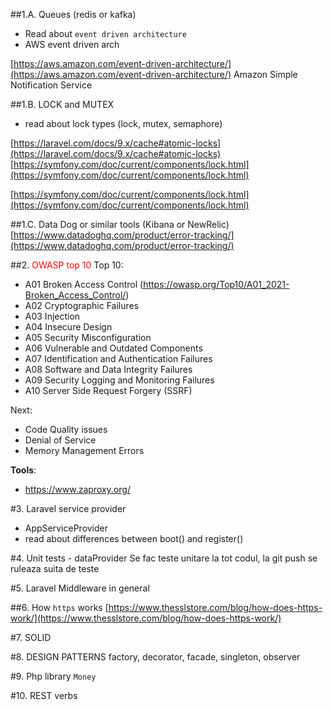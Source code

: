 ##1.A. Queues (redis or kafka)
 * Read about `event driven architecture`
 * AWS event driven arch

[https://aws.amazon.com/event-driven-architecture/](https://aws.amazon.com/event-driven-architecture/)
Amazon Simple Notification Service

##1.B. LOCK and MUTEX
 * read about lock types (lock, mutex, semaphore)

[https://laravel.com/docs/9.x/cache#atomic-locks](https://laravel.com/docs/9.x/cache#atomic-locks)
[https://symfony.com/doc/current/components/lock.html](https://symfony.com/doc/current/components/lock.html)

[https://symfony.com/doc/current/components/lock.html](https://symfony.com/doc/current/components/lock.html)

##1.C. Data Dog or similar tools (Kibana or NewRelic)
[https://www.datadoghq.com/product/error-tracking/](https://www.datadoghq.com/product/error-tracking/)

##2. <font color="red">OWASP top 10</font>
Top 10:
   - A01 Broken Access Control (https://owasp.org/Top10/A01_2021-Broken_Access_Control/)
   - A02 Cryptographic Failures
   - A03 Injection
   - A04 Insecure Design
   - A05 Security Misconfiguration
   - A06 Vulnerable and Outdated Components
   - A07 Identification and Authentication Failures
   - A08 Software and Data Integrity Failures
   - A09 Security Logging and Monitoring Failures
   - A10 Server Side Request Forgery (SSRF)

Next:
   - Code Quality issues
   - Denial of Service
   - Memory Management Errors 

**Tools**:
* https://www.zaproxy.org/


#3. Laravel service provider
 - AppServiceProvider
 - read about differences between boot() and register()

#4. Unit tests - dataProvider
Se fac teste unitare la tot codul, la git push se ruleaza suita de teste

#5. Laravel Middleware in general

##6. How `https` works
[https://www.thesslstore.com/blog/how-does-https-work/](https://www.thesslstore.com/blog/how-does-https-work/)

#7. SOLID

#8. DESIGN PATTERNS
factory, decorator, facade, singleton, observer

#9. Php library `Money`

#10. REST verbs
